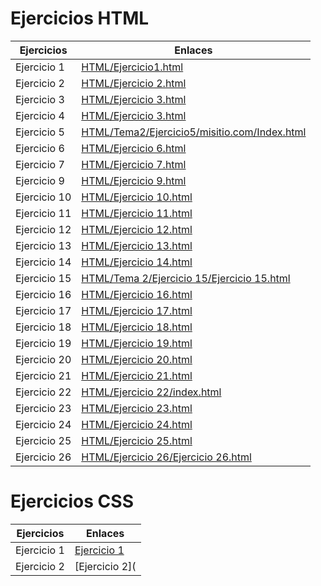 # Ejercicios HTML

Ejercicios | Enlaces
--------- | ----------
Ejercicio 1 | [HTML/Ejercicio1.html](https://github.com/jose-dp-94/EjerciciosLLMM/blob/master/HTML/Ejercicio1.html)
Ejercicio 2 | [HTML/Ejercicio 2.html](https://github.com/jose-dp-94/EjerciciosLLMM/blob/master/HTML/Ejercicio%202.html)
Ejercicio 3 | [HTML/Ejercicio 3.html](https://github.com/jose-dp-94/EjerciciosLLMM/blob/master/HTML/Ejercicio%203.html)
Ejercicio 4 | [HTML/Ejercicio 3.html](https://github.com/jose-dp-94/EjerciciosLLMM/blob/master/HTML/Ejercicio%203.html)
Ejercicio 5 | [HTML/Tema2/Ejercicio5/misitio.com/Index.html](https://github.com/jose-dp-94/EjerciciosLLMM/blob/master/HTML/Tema2/Ejercicio5/misitio.com/Index.html)
Ejercicio 6 | [HTML/Ejercicio 6.html](https://github.com/jose-dp-94/EjerciciosLLMM/blob/master/HTML/Ejercicio%206.html)
Ejercicio 7 | [HTML/Ejercicio 7.html](https://github.com/jose-dp-94/EjerciciosLLMM/blob/master/HTML/Ejercicio%207.html)
Ejercicio 9 | [HTML/Ejercicio 9.html](https://github.com/jose-dp-94/EjerciciosLLMM/blob/master/HTML/Ejercicio%209.html)
Ejercicio 10 | [HTML/Ejercicio 10.html](https://github.com/jose-dp-94/EjerciciosLLMM/blob/master/HTML/Ejercicio%2010.html)
Ejercicio 11 | [HTML/Ejercicio 11.html](https://github.com/jose-dp-94/EjerciciosLLMM/blob/master/HTML/Ejercicio%2011.html)
Ejercicio 12 | [HTML/Ejercicio 12.html](https://github.com/jose-dp-94/EjerciciosLLMM/blob/master/HTML/Ejercicio%2012.html)
Ejercicio 13 | [HTML/Ejercicio 13.html](https://github.com/jose-dp-94/EjerciciosLLMM/blob/master/HTML/Ejercicio%2013.html)
Ejercicio 14 | [HTML/Ejercicio 14.html](https://github.com/jose-dp-94/EjerciciosLLMM/blob/master/HTML/Ejercicio%2014.html)
Ejercicio 15 | [HTML/Tema 2/Ejercicio 15/Ejercicio 15.html](https://github.com/jose-dp-94/EjerciciosLLMM/blob/master/HTML/Tema%202/Ejercicio%2015/Ejercicio%2015.html)
Ejercicio 16 | [HTML/Ejercicio 16.html](https://github.com/jose-dp-94/EjerciciosLLMM/blob/master/HTML/Ejercicio%2016.html)
Ejercicio 17 | [HTML/Ejercicio 17.html](https://github.com/jose-dp-94/EjerciciosLLMM/blob/master/HTML/Ejercicio%2017.html)
Ejercicio 18 | [HTML/Ejercicio 18.html](https://github.com/jose-dp-94/EjerciciosLLMM/blob/master/HTML/Ejercicio%2018.html)
Ejercicio 19 | [HTML/Ejercicio 19.html](https://github.com/jose-dp-94/EjerciciosLLMM/blob/master/HTML/Ejercicio%2019.html)
Ejercicio 20 | [HTML/Ejercicio 20.html](https://github.com/jose-dp-94/EjerciciosLLMM/blob/master/HTML/Ejercicio%2020.html)
Ejercicio 21 | [HTML/Ejercicio 21.html](https://github.com/jose-dp-94/EjerciciosLLMM/blob/master/HTML/Ejercicio%2021.html)
Ejercicio 22 | [HTML/Ejercicio 22/index.html](https://github.com/jose-dp-94/EjerciciosLLMM/blob/master/HTML/Ejercicio%2022/index.html)
Ejercicio 23 | [HTML/Ejercicio 23.html](https://github.com/jose-dp-94/EjerciciosLLMM/blob/master/HTML/Ejercicio%2023.html)
Ejercicio 24 | [HTML/Ejercicio 24.html](https://github.com/jose-dp-94/EjerciciosLLMM/blob/master/HTML/Ejercicio%2024.html)
Ejercicio 25 | [HTML/Ejercicio 25.html](https://github.com/jose-dp-94/EjerciciosLLMM/blob/master/HTML/Ejercicio%2025.html)
Ejercicio 26 | [HTML/Ejercicio 26/Ejercicio 26.html](https://github.com/jose-dp-94/EjerciciosLLMM/blob/master/HTML/Ejercicio%2026/Ejercicio%2026.html)

# Ejercicios CSS

Ejercicios | Enlaces
----------- | ----------
Ejercicio 1 | [Ejercicio 1](https://github.com/jose-dp-94/EjerciciosLLMM/tree/master/CSS/Ejercicio%201)
Ejercicio 2 | [Ejercicio 2](
